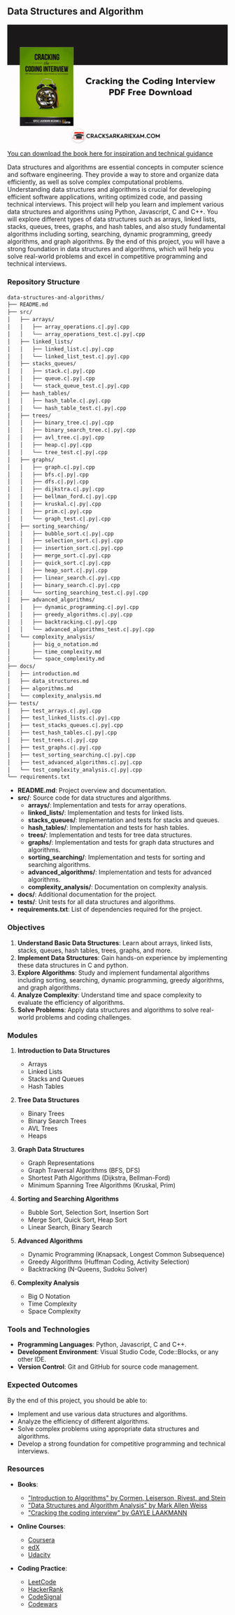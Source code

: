## Data Structures and Algorithm
![data structures and algorithm](./docs/Cracking-the-Coding-Interview-PDF-Free-Download.png)
[You can download the book here for inspiration and technical guidance](/docs/Cracking%20the%20Coding%20Interview%206th%20Edition.pdf)

Data structures and algorithms are essential concepts in computer science and software engineering. They provide a way to store and organize data efficiently, as well as solve complex computational problems. Understanding data structures and algorithms is crucial for developing efficient software applications, writing optimized code, and passing technical interviews. This project will help you learn and implement various data structures and algorithms using Python, Javascript, C and C++. You will explore different types of data structures such as arrays, linked lists, stacks, queues, trees, graphs, and hash tables, and also study fundamental algorithms including sorting, searching, dynamic programming, greedy algorithms, and graph algorithms. By the end of this project, you will have a strong foundation in data structures and algorithms, which will help you solve real-world problems and excel in competitive programming and technical interviews.

### Repository Structure
```txt
data-structures-and-algorithms/
├── README.md
├── src/
│   ├── arrays/
│   │   ├── array_operations.c|.py|.cpp
│   │   └── array_operations_test.c|.py|.cpp
│   ├── linked_lists/
│   │   ├── linked_list.c|.py|.cpp
│   │   └── linked_list_test.c|.py|.cpp
│   ├── stacks_queues/
│   │   ├── stack.c|.py|.cpp
│   │   ├── queue.c|.py|.cpp
│   │   └── stack_queue_test.c|.py|.cpp
│   ├── hash_tables/
│   │   ├── hash_table.c|.py|.cpp
│   │   └── hash_table_test.c|.py|.cpp
│   ├── trees/
│   │   ├── binary_tree.c|.py|.cpp
│   │   ├── binary_search_tree.c|.py|.cpp
│   │   ├── avl_tree.c|.py|.cpp
│   │   ├── heap.c|.py|.cpp
│   │   └── tree_test.c|.py|.cpp
│   ├── graphs/
│   │   ├── graph.c|.py|.cpp
│   │   ├── bfs.c|.py|.cpp
│   │   ├── dfs.c|.py|.cpp
│   │   ├── dijkstra.c|.py|.cpp
│   │   ├── bellman_ford.c|.py|.cpp
│   │   ├── kruskal.c|.py|.cpp
│   │   ├── prim.c|.py|.cpp
│   │   └── graph_test.c|.py|.cpp
│   ├── sorting_searching/
│   │   ├── bubble_sort.c|.py|.cpp
│   │   ├── selection_sort.c|.py|.cpp
│   │   ├── insertion_sort.c|.py|.cpp
│   │   ├── merge_sort.c|.py|.cpp
│   │   ├── quick_sort.c|.py|.cpp
│   │   ├── heap_sort.c|.py|.cpp
│   │   ├── linear_search.c|.py|.cpp
│   │   ├── binary_search.c|.py|.cpp
│   │   └── sorting_searching_test.c|.py|.cpp
│   ├── advanced_algorithms/
│   │   ├── dynamic_programming.c|.py|.cpp
│   │   ├── greedy_algorithms.c|.py|.cpp
│   │   ├── backtracking.c|.py|.cpp
│   │   └── advanced_algorithms_test.c|.py|.cpp
│   └── complexity_analysis/
│       ├── big_o_notation.md
│       ├── time_complexity.md
│       └── space_complexity.md
├── docs/
│   ├── introduction.md
│   ├── data_structures.md
│   ├── algorithms.md
│   └── complexity_analysis.md
├── tests/
│   ├── test_arrays.c|.py|.cpp
│   ├── test_linked_lists.c|.py|.cpp
│   ├── test_stacks_queues.c|.py|.cpp
│   ├── test_hash_tables.c|.py|.cpp
│   ├── test_trees.c|.py|.cpp
│   ├── test_graphs.c|.py|.cpp
│   ├── test_sorting_searching.c|.py|.cpp
│   ├── test_advanced_algorithms.c|.py|.cpp
│   └── test_complexity_analysis.c|.py|.cpp
└── requirements.txt
```
- **README.md**: Project overview and documentation.
- **src/**: Source code for data structures and algorithms.
  - **arrays/**: Implementation and tests for array operations.
  - **linked_lists/**: Implementation and tests for linked lists.
  - **stacks_queues/**: Implementation and tests for stacks and queues.
  - **hash_tables/**: Implementation and tests for hash tables.
  - **trees/**: Implementation and tests for tree data structures.
  - **graphs/**: Implementation and tests for graph data structures and algorithms.
  - **sorting_searching/**: Implementation and tests for sorting and searching algorithms.
  - **advanced_algorithms/**: Implementation and tests for advanced algorithms.
  - **complexity_analysis/**: Documentation on complexity analysis.
- **docs/**: Additional documentation for the project.
- **tests/**: Unit tests for all data structures and algorithms.
- **requirements.txt**: List of dependencies required for the project.

### Objectives
1. **Understand Basic Data Structures**: Learn about arrays, linked lists, stacks, queues, hash tables, trees, graphs, and more.
2. **Implement Data Structures**: Gain hands-on experience by implementing these data structures in C and python.
3. **Explore Algorithms**: Study and implement fundamental algorithms including sorting, searching, dynamic programming, greedy algorithms, and graph algorithms.
4. **Analyze Complexity**: Understand time and space complexity to evaluate the efficiency of algorithms.
5. **Solve Problems**: Apply data structures and algorithms to solve real-world problems and coding challenges.

### Modules
1. **Introduction to Data Structures**
   - Arrays
   - Linked Lists
   - Stacks and Queues
   - Hash Tables

2. **Tree Data Structures**
   - Binary Trees
   - Binary Search Trees
   - AVL Trees
   - Heaps

3. **Graph Data Structures**
   - Graph Representations
   - Graph Traversal Algorithms (BFS, DFS)
   - Shortest Path Algorithms (Dijkstra, Bellman-Ford)
   - Minimum Spanning Tree Algorithms (Kruskal, Prim)

4. **Sorting and Searching Algorithms**
   - Bubble Sort, Selection Sort, Insertion Sort
   - Merge Sort, Quick Sort, Heap Sort
   - Linear Search, Binary Search

5. **Advanced Algorithms**
   - Dynamic Programming (Knapsack, Longest Common Subsequence)
   - Greedy Algorithms (Huffman Coding, Activity Selection)
   - Backtracking (N-Queens, Sudoku Solver)

6. **Complexity Analysis**
   - Big O Notation
   - Time Complexity
   - Space Complexity

### Tools and Technologies

- **Programming Languages**: Python, Javascript, C and C++.
- **Development Environment**: Visual Studio Code, Code::Blocks, or any other IDE.
- **Version Control**: Git and GitHub for source code management.

### Expected Outcomes

By the end of this project, you should be able to:

- Implement and use various data structures and algorithms.
- Analyze the efficiency of different algorithms.
- Solve complex problems using appropriate data structures and algorithms.
- Develop a strong foundation for competitive programming and technical interviews.

### Resources
- **Books**:
  - ["Introduction to Algorithms" by Cormen, Leiserson, Rivest, and Stein](https://mitpress.mit.edu/9780262046305/introduction-to-algorithms/)
  - ["Data Structures and Algorithm Analysis" by Mark Allen Weiss](https://www.pearson.c|.py|.cppom/store/p/data-structures-and-algorithm-analysis-in-c-/P100000161453)
  - ["Cracking the coding interview" by GAYLE LAAKMANN](https://drive.google.com/file/d/1HlKvNPzeixl8TAgkGYLGxM8WdH_Y7UMr/view?usp=sharing)

- **Online Courses**:
  - [Coursera](https://www.c|.py|.cppoursera.org/)
  - [edX](https://www.edx.org/)
  - [Udacity](https://www.udacity.c|.py|.cppom/)

- **Coding Practice**:
  - [LeetCode](https://www.leetcode.c|.py|.cppom)
  - [HackerRank](https://www.hackerrank.c|.py|.cppom)
  - [CodeSignal](https://www.c|.py|.cppodesignal.c|.py|.cppom)
  - [Codewars](https://www.c|.py|.cppodewars.c|.py|.cppom)
